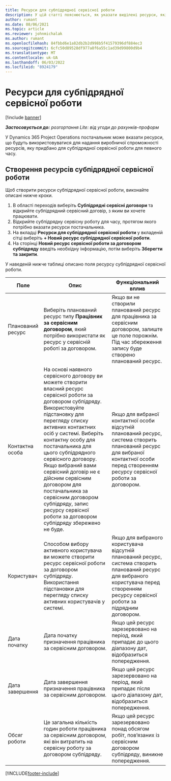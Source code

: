 ```yaml
---
title: Ресурси для субпідрядної сервісної роботи
description: У цій статті пояснюється, як указати виділені ресурси, які надаються постачальником для певної лінії субпідряду на час.
author: rumant
ms.date: 08/06/2021
ms.topic: article
ms.reviewer: johnmichalak
ms.author: rumant
ms.openlocfilehash: 84fbbd6e1a82db2b2d998b5f41579396df884ec3
ms.sourcegitcommit: 6cfc50d89528df977a8f6a55c1ad39d99800d9b4
ms.translationtype: MT
ms.contentlocale: uk-UA
ms.lasthandoff: 06/03/2022
ms.locfileid: "8924179"
---
```

# <a name="subcontract-line-resources"></a>Ресурси для субпідрядної сервісної роботи

[!include [banner](../../includes/dataverse-preview.md)]

_**Застосовується до:** розгортання Lite: від угоди до рахунків-проформ_

У Dynamics 365 Project Operations постачальник може вказати ресурси, що будуть використовуватися для надання виробничої спроможності ресурсів, яку придбано для субпідрядної сервісної роботи для певного часу.

## <a name="create-subcontract-line-resources"></a>Створення ресурсів субпідрядної сервісної роботи

Щоб створити ресурси субпідрядної сервісної роботи, виконайте описані нижче кроки.

1. В області переходів виберіть **Субпідрядні сервісні договори** та відкрийте субпідрядний сервісний договір, з яким ви хочете працювати.
2. Відкрийте субпідрядну сервісну роботу для часу, протягом якого потрібно вказати ресурси постачальника.
3. На вкладці **Ресурси для субпідрядної сервісної роботи** у вкладеній сітці виберіть **+ Новий ресурс субпідрядної сервісної роботи**.
4. На сторінці **Новий ресурс сервісної роботи за договором субпідряду** введіть необхідну інформацію, потім виберіть **Зберегти та закрити**.

У наведеній нижче таблиці описано поля ресурсу субпідрядної сервісної роботи.

| Поле | Опис | Функціональний вплив |
| ----- | ----------- | ----------------- |
| Планований ресурс | Виберіть планований ресурс типу **Працівник за сервісним договором**, який потрібно використати як ресурс у сервісній роботі за договором.| Якщо ви не створили планований ресурс для працівника за сервісним договором, залиште це поле порожнім. Під час збереження запису буде створено планований ресурс.  |
| Контактна особа | На основі наявного сервісного договору ви можете створити власний ресурс сервісної роботи за договором субпідряду. Використовуйте підстановку для перегляду списку активних контактних осіб у системі. Виберіть контактну особу для постачальника для цього субпідрядного сервісного договору. Якщо вибраний вами сервісний договір не є дійсним сервісним договором для постачальника за сервісним договором субпідряду, запис ресурсу сервісної роботи за договором субпідряду збережено не буде.| Якщо для вибраної контактної особи відсутній планований ресурс, система створить планований ресурс для вибраної контактної особи перед створенням ресурсу сервісної роботи за договором. |
| Користувач | Способом вибору активного користувача ви можете створити ресурс сервісної роботи за договором субпідряду. Використання підстановки для перегляду списку активних користувачів у системі.| Якщо для вибраного користувача відсутній планований ресурс, система створить планований ресурс для вибраного користувача перед створенням ресурсу сервісної роботи за підрядним договором. |
| Дата початку | Дата початку призначення працівника за сервісним договором.| Якщо цей ресурс зарезервовано на період, який припадає до цього діапазону дат, відобразиться попередження. |
| Дата завершення | Дата завершення призначення працівника за сервісним договором.| Якщо цей ресурс зарезервовано на період, який припадає після цього діапазону дат, відобразиться попередження. |
| Обсяг роботи | Це загальна кількість годин роботи працівника за сервісним договором, які він витратить на сервісну роботу за договором субпідряду.| Якщо цей ресурс зарезервовано понад обсягом робіт, пов’язаних із сервісним договором субпідряду, виникне попередження. |


[!INCLUDE[footer-include](../../includes/footer-banner.md)]
